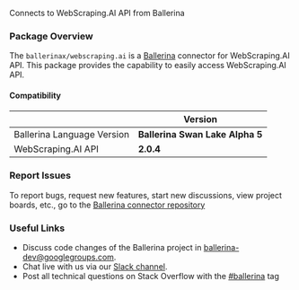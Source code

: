 Connects to WebScraping.AI API from Ballerina

### Package Overview
The `ballerinax/webscraping.ai` is a [Ballerina](https://ballerina.io/) connector for WebScraping.AI API.
This package provides the capability to easily access WebScraping.AI API.

#### Compatibility
|                               | Version                        |
|-------------------------------|--------------------------------|
| Ballerina Language Version    | **Ballerina Swan Lake Alpha 5**|
| WebScraping.AI API            | **2.0.4**                      |

### Report Issues
To report bugs, request new features, start new discussions, view project boards, etc., go to the [Ballerina connector repository](https://github.com/ballerina-platform/ballerinax-openapi-connectors)

### Useful Links
- Discuss code changes of the Ballerina project in [ballerina-dev@googlegroups.com](mailto:ballerina-dev@googlegroups.com).
- Chat live with us via our [Slack channel](https://ballerina.io/community/slack/).
- Post all technical questions on Stack Overflow with the [#ballerina](https://stackoverflow.com/questions/tagged/ballerina) tag
